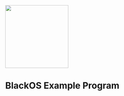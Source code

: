<img src="https://github.com/bjornbrodtkorb/BlackOS/blob/master/BlackOS%20Graphics/black_os_logo_trim.png" width="200">

# BlackOS Example Program
